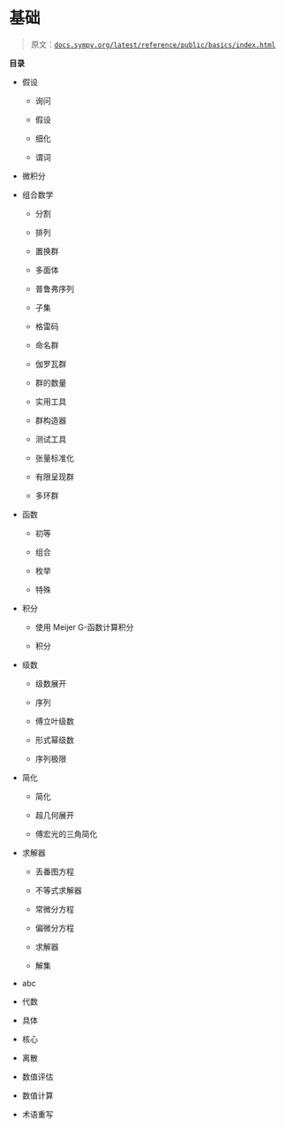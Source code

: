 # 基础

> 原文：[`docs.sympy.org/latest/reference/public/basics/index.html`](https://docs.sympy.org/latest/reference/public/basics/index.html)

**目录**

+   假设

    +   询问

    +   假设

    +   细化

    +   谓词

+   微积分

+   组合数学

    +   分割

    +   排列

    +   置换群

    +   多面体

    +   普鲁弗序列

    +   子集

    +   格雷码

    +   命名群

    +   伽罗瓦群

    +   群的数量

    +   实用工具

    +   群构造器

    +   测试工具

    +   张量标准化

    +   有限呈现群

    +   多环群

+   函数

    +   初等

    +   组合

    +   枚举

    +   特殊

+   积分

    +   使用 Meijer G-函数计算积分

    +   积分

+   级数

    +   级数展开

    +   序列

    +   傅立叶级数

    +   形式幂级数

    +   序列极限

+   简化

    +   简化

    +   超几何展开

    +   傅宏光的三角简化

+   求解器

    +   丢番图方程

    +   不等式求解器

    +   常微分方程

    +   偏微分方程

    +   求解器

    +   解集

+   abc

+   代数

+   具体

+   核心

+   离散

+   数值评估

+   数值计算

+   术语重写

